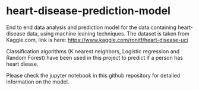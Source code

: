 # heart-disease-prediction-model

End to end data analysis and prediction model for the data containing heart-disease data, using machine leaning techniques. The dataset is taken from Kaggle.com, link is here: https://www.kaggle.com/ronitf/heart-disease-uci

Classification algorithms (K nearest neighbors, Logistic regression and Random Forest) have been used in this project to predict if a person has heart diease.

Please check the jupyter notebook in this github repository for detailed information on the model.
